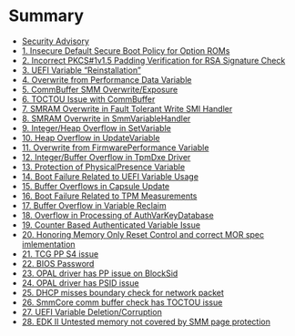 <!--- @file
  SUMMARY.md for Security Advisory
  Copyright (c) 2018, Intel Corporation. All rights reserved.<BR>

  Redistribution and use in source (original document form) and 'compiled'
  forms (converted to PDF, epub, HTML and other formats) with or without
  modification, are permitted provided that the following conditions are met:

  1) Redistributions of source code (original document form) must retain the
     above copyright notice, this list of conditions and the following
     disclaimer as the first lines of this file unmodified.

  2) Redistributions in compiled form (transformed to other DTDs, converted to
     PDF, epub, HTML and other formats) must reproduce the above copyright
     notice, this list of conditions and the following disclaimer in the
     documentation and/or other materials provided with the distribution.

  THIS DOCUMENTATION IS PROVIDED BY TIANOCORE PROJECT "AS IS" AND ANY EXPRESS OR
  IMPLIED WARRANTIES, INCLUDING, BUT NOT LIMITED TO, THE IMPLIED WARRANTIES OF
  MERCHANTABILITY AND FITNESS FOR A PARTICULAR PURPOSE ARE DISCLAIMED. IN NO
  EVENT SHALL TIANOCORE PROJECT  BE LIABLE FOR ANY DIRECT, INDIRECT, INCIDENTAL,
  SPECIAL, EXEMPLARY, OR CONSEQUENTIAL DAMAGES (INCLUDING, BUT NOT LIMITED TO,
  PROCUREMENT OF SUBSTITUTE GOODS OR SERVICES; LOSS OF USE, DATA, OR PROFITS;
  OR BUSINESS INTERRUPTION) HOWEVER CAUSED AND ON ANY THEORY OF LIABILITY,
  WHETHER IN CONTRACT, STRICT LIABILITY, OR TORT (INCLUDING NEGLIGENCE OR
  OTHERWISE) ARISING IN ANY WAY OUT OF THE USE OF THIS DOCUMENTATION, EVEN IF
  ADVISED OF THE POSSIBILITY OF SUCH DAMAGE.

-->
# Summary

* [Security Advisory](README.md)
* [1. Insecure Default Secure Boot Policy for Option ROMs](insecure_default_secure_boot_policy_for_option_rom.md)
* [2. Incorrect PKCS\#1v1.5 Padding Verification for RSA Signature Check](incorrect_pkcs1v15_padding_verification_for_rsa_si.md)
* [3. UEFI Variable “Reinstallation”](uefi_variable_reinstallation.md)
* [4. Overwrite from Performance Data Variable](overwrite_from_performance_data_variable.md)
* [5. CommBuffer SMM Overwrite/Exposure](commbuffer_smm_overwriteexposure.md)
* [6. TOCTOU Issue with CommBuffer](toctou_issue_with_commbuffer.md)
* [7. SMRAM Overwrite in Fault Tolerant Write SMI Handler](smram_overwrite_in_fault_tolerant_write_smi_handle.md)
* [8. SMRAM Overwrite in SmmVariableHandler](smram_overwrite_in_smmvariablehandler.md)
* [9. Integer/Heap Overflow in SetVariable](integerheap_overflow_in_setvariable.md)
* [10. Heap Overflow in UpdateVariable](heap_overflow_in_updatevariable.md)
* [11. Overwrite from FirmwarePerformance Variable](overwrite_from_firmwareperformance_variable.md)
* [12. Integer/Buffer Overflow in TpmDxe Driver](integerbuffer_overflow_in_tpmdxe_driver.md)
* [13. Protection of PhysicalPresence Variable](protection_of_physicalpresence_variable.md)
* [14. Boot Failure Related to UEFI Variable Usage](boot_failure_related_to_uefi_variable_usage.md)
* [15. Buffer Overflows in Capsule Update](buffer_overflows_in_capsule_update.md)
* [16. Boot Failure Related to TPM Measurements](boot_failure_related_to_tpm_measurements.md)
* [17. Buffer Overflow in Variable Reclaim](buffer_overflow_in_variable_reclaim.md)
* [18. Overflow in Processing of AuthVarKeyDatabase](overflow_in_processing_of_authvarkeydatabase.md)
* [19. Counter Based Authenticated Variable Issue](counter_based_authenticated_variable_issue.md)
* [20. Honoring Memory Only Reset Control and correct MOR spec imlementation](honoring_memory_only_reset_control_and_correct_mor.md)
* [21. TCG PP S4 issue](tcg_pp_s4_issue.md)
* [22. BIOS Password](bios_password.md)
* [23. OPAL driver has PP issue on BlockSid](opal_driver_has_pp_issue_on_blocksid.md)
* [24. OPAL driver has PSID issue](opal_driver_has_psid_issue.md)
* [25. DHCP misses boundary check for network packet](dhcp_misses_boundary_check_for_network_packet.md)
* [26. SmmCore comm buffer check has TOCTOU issue](smmcore_comm_buffer_check_has_toctou_issue.md)
* [27. UEFI Variable Deletion/Corruption](uefi-variable-deletioncorruption.md)
* [28. EDK II Untested memory not covered by SMM page protection](untested-memory-not-covered-by-smm-page-protection.md)

